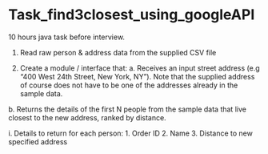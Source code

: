 # Task_find3closest_using_googleAPI
10 hours java task before interview. 


1. Read raw person & address data from the supplied CSV file

2. Create a module / interface that:
  a. Receives an input street address (e.g “400 West 24th Street, New York, NY”). Note that
     the supplied address of course does not have to be one of the addresses already in the
     sample data.
   
  b. Returns the details of the first N people from the sample data that live closest to the new
     address, ranked by distance.
     
   i. Details to return for each person:
                                        1. Order ID
                                        2. Name
                                        3. Distance to new specified address
